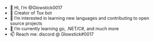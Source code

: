 - 👋 Hi, I’m @Glowstick0017
- 🐧 Creator of Tux bot
- 👀 I’m interested in learning new languages and contributing to open source projects
- 🌱 I’m currently learning go, .NET/C#, and much more
- 📫 Reach me: discord @ Glowstick#0017

<!---
Glowstick0017/Glowstick0017 is a ✨ special ✨ repository because its `README.md` (this file) appears on your GitHub profile.
You can click the Preview link to take a look at your changes.
--->
